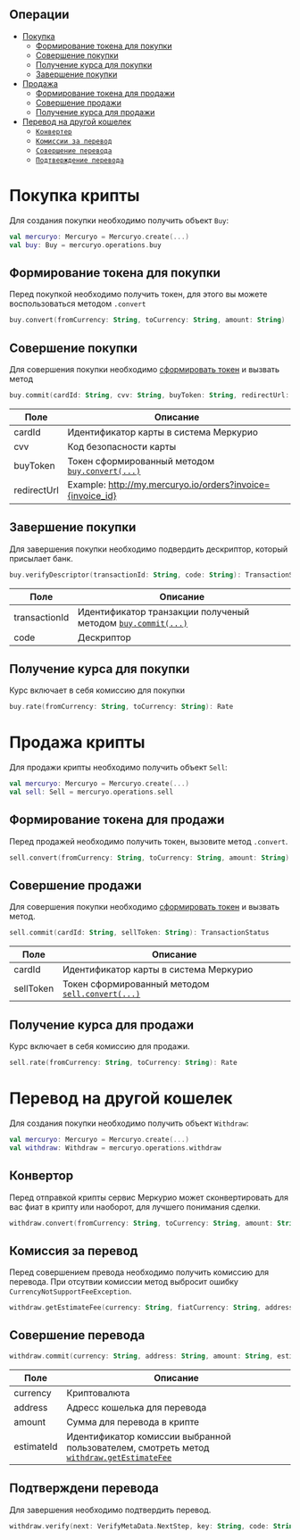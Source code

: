 ## Операции

- [Покупка](#покупкакрипты) 
  - [Формирование токена для покупки](#формирование-токена-для-покупки)
  - [Совершение покупки](#совершение-покупки)
  - [Получение курса для покупки](#получение-курса-для-покупки)
  - [Завершение покупки](#дескриптор-покупка)
- [Продажа](#продажа)
  - [Формирование токена для продажи](#формирование-токена-для-продажи)
  - [Совершение продажи](#совершение-продажи)
  - [Получение курса для продажи](#получение-курса-для-продажи)
- [Перевод на другой кошелек](#перевод-на-другой-кошелек)
  - [`Конвертер`](#конвертер)
  - [`Комиссии за перевод`](#комиссия-за-перевод)
  - [`Совершение перевода`](#совершение-перевода)
  - [`Подтверждение перевода`](#подтверждение-перевода)
  
# Покупка крипты

Для создания покупки необходимо получить объект `Buy`:

```kotlin
val mercuryo: Mercuryo = Mercuryo.create(...)  
val buy: Buy = mercuryo.operations.buy
```

## Формирование токена для покупки

Перед покупкой необходимо получить токен, для этого вы можете воспользоваться методом `.convert`


```kotlin
buy.convert(fromCurrency: String, toCurrency: String, amount: String) : ConverterResult
```

## Совершение покупки

Для совершения покупки необходимо [сформировать токен](#формирование-токена-для-покупки) и вызвать метод

```kotlin
buy.commit(cardId: String, cvv: String, buyToken: String, redirectUrl: String): TransactionStatus
```

| Поле        | Описание                                                                            |
| ----------- | ----------------------------------------------------------------------------------- |
| cardId      | Идентификатор карты в система Меркурио                                              |
| cvv         | Код безопасности карты                                                              |
| buyToken    | Токен сформированный методом [`buy.convert(...)`](#формирование-токена-для-покупки) |
| redirectUrl | Example: http://my.mercuryo.io/orders?invoice={invoice_id}                          |

## Завершение покупки

Для завершения покупки необходимо подвердить дескриптор, который присылает банк.


```kotlin
buy.verifyDescriptor(transactionId: String, code: String): TransactionStatus
```


| Поле          | Описание                                                                            |
| ------------- | ----------------------------------------------------------------------------------- |
| transactionId | Идентификатор транзакции полученый методом [`buy.commit(...)`](#совершение-покупки) |
| code          | Дескриптор                                                                          |

## Получение курса для покупки

Курс включает в себя комиссию для покупки


```kotlin
buy.rate(fromCurrency: String, toCurrency: String): Rate
```

# Продажа крипты 

Для продажи крипты необходимо получить объект `Sell`:

```kotlin
val mercuryo: Mercuryo = Mercuryo.create(...)  
val sell: Sell = mercuryo.operations.sell
```

## Формирование токена для продажи

Перед продажей необходимо получить токен, вызовите метод `.convert`.


```kotlin
sell.convert(fromCurrency: String, toCurrency: String, amount: String) : ConverterResult
```

## Совершение продажи

Для совершения покупки необходимо [сформировать токен](#формирование-токена-для-продажи) и вызвать метод.

```kotlin
sell.commit(cardId: String, sellToken: String): TransactionStatus
```

| Поле      | Описание                                                                             |
| --------- | ------------------------------------------------------------------------------------ |
| cardId    | Идентификатор карты в система Меркурио                                               |
| sellToken | Токен сформированный методом [`sell.convert(...)`](#формирование-токена-для-продажи) |

## Получение курса для продажи

Курс включает в себя комиссию для продажи.

```kotlin
sell.rate(fromCurrency: String, toCurrency: String): Rate
```

# Перевод на другой кошелек

Для создания покупки необходимо получить объект `Withdraw`:

```kotlin
val mercuryo: Mercuryo = Mercuryo.create(...)  
val withdraw: Withdraw = mercuryo.operations.withdraw
```

## Конвертор 

Перед отправкой крипты сервис Меркурио может сконвертировать для вас фиат в крипту или наоборот, для лучшего понимания сделки.


```kotlin
withdraw.convert(fromCurrency: String, toCurrency: String, amount: String) : ConverterResult
```

## Комиссия за перевод

Перед совершением превода необходимо получить комиссию для перевода. При отсутвии комиссии метод выбросит ошибку `CurrencyNotSupportFeeException`.

```kotlin
withdraw.getEstimateFee(currency: String, fiatCurrency: String, address: String, amount: String): EstimateWithdrawFee
```


## Совершение перевода

```kotlin
withdraw.commit(currency: String, address: String, amount: String, estimateId: String?): VerifyMetaData
```

| Поле       | Описание                                                                                                              |
| ---------- | --------------------------------------------------------------------------------------------------------------------- |
| currency   | Криптовалюта                                                                                                          |
| address    | Адресс кошелька для перевода                                                                                          |
| amount     | Сумма для перевода в крипте                                                                                           |
| estimateId | Идентификатор комиссии выбранной пользователем, смотреть метод      [`withdraw.getEstimateFee`](#комиссия-за-перевод) |

## Подтверждени перевода

Для завершения необходимо подтвердить перевод.


```kotlin
withdraw.verify(next: VerifyMetaData.NextStep, key: String, code: String): TransactionStatus
```


